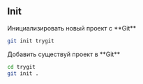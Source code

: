 ## Init

<section>
Инициализировать новый проект c **Git**

```bash
git init trygit
```
</section>

<section>
Добавить существуй проект в **Git**

```bash
cd trygit
git init .
```
</section>